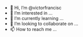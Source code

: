 - 👋 Hi, I’m @victorfrancisc
- 👀 I’m interested in ...
- 🌱 I’m currently learning ...
- 💞️ I’m looking to collaborate on ...
- 📫 How to reach me ...

<!---
victorfrancisc/victorfrancisc is a ✨ special ✨ repository because its `README.md` (this file) appears on your GitHub profile.
You can click the Preview link to take a look at your changes.
--->
